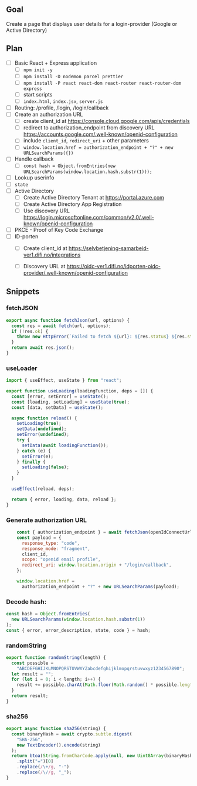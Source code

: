 ## Goal

Create a page that displays user details for a login-provider (Google or Active Directory)

## Plan

* [ ] Basic React + Express application
    * [ ] `npm init -y`
    * [ ] `npm install -D nodemon parcel prettier`
    * [ ] `npm install -P react react-dom react-router react-router-dom express`
    * [ ] start scripts
    * [ ] `index.html`, `index.jsx`, `server.js`
* [ ] Routing: /profile, /login, /login/callback
* [ ] Create an authorization URL
    * [ ] create client_id at https://console.cloud.google.com/apis/credentials
    * [ ] redirect to authorization_endpoint from discovery URL https://accounts.google.com/.well-known/openid-configuration
    * [ ] include `client_id`, `redirect_uri` + other parameters
    * [ ] `window.location.href = authorization_endpoint + "?" + new URLSearchParams({})`
* [ ] Handle callback
    * [ ] `const hash = Object.fromEntries(new URLSearchParams(window.location.hash.substr(1)));`
* [ ] Lookup userinfo
* [ ] `state`
* [ ] Active Directory
    * [ ] Create Active Directory Tenant at https://portal.azure.com
    * [ ] Create Active Directory App Registration
    * [ ] Use discovery URL https://login.microsoftonline.com/common/v2.0/.well-known/openid-configuration
* [ ] PKCE - Proof of Key Code Exchange
* [ ] ID-porten
    * [ ] Create client_id at https://selvbetjening-samarbeid-ver1.difi.no/integrations
    * [ ] Discovery URL at https://oidc-ver1.difi.no/idporten-oidc-provider/.well-known/openid-configuration


## Snippets

### fetchJSON

```javascript
export async function fetchJson(url, options) {
  const res = await fetch(url, options);
  if (!res.ok) {
    throw new HttpError(`Failed to fetch ${url}: ${res.status} ${res.statusText}`);
  }
  return await res.json();
}
```

### useLoader

```javascript
import { useEffect, useState } from "react";

export function useLoading(loadingFunction, deps = []) {
  const [error, setError] = useState();
  const [loading, setLoading] = useState(true);
  const [data, setData] = useState();

  async function reload() {
    setLoading(true);
    setData(undefined);
    setError(undefined);
    try {
      setData(await loadingFunction());
    } catch (e) {
      setError(e);
    } finally {
      setLoading(false);
    }
  }

  useEffect(reload, deps);

  return { error, loading, data, reload };
}
```


### Generate authorization URL

```javascript
    const { authorization_endpoint } = await fetchJson(openIdConnectUrl);
    const payload = {
      response_type: "code",
      response_mode: "fragment",
      client_id,
      scope: "openid email profile",
      redirect_uri: window.location.origin + "/login/callback",
    };

    window.location.href =
      authorization_endpoint + "?" + new URLSearchParams(payload);
```

### Decode hash:

```javascript
const hash = Object.fromEntries(
  new URLSearchParams(window.location.hash.substr(1))
);
const { error, error_description, state, code } = hash;
```

### randomString

```javascript
export function randomString(length) {
  const possible =
    "ABCDEFGHIJKLMNOPQRSTUVWXYZabcdefghijklmopqrstuvwxyz1234567890";
  let result = "";
  for (let i = 0; i < length; i++) {
    result += possible.charAt(Math.floor(Math.random() * possible.length));
  }
  return result;
}
```

### sha256

```javascript
export async function sha256(string) {
  const binaryHash = await crypto.subtle.digest(
    "SHA-256",
    new TextEncoder().encode(string)
  );
  return btoa(String.fromCharCode.apply(null, new Uint8Array(binaryHash)))
    .split("=")[0]
    .replace(/\+/g, "-")
    .replace(/\//g, "_");
}

```

